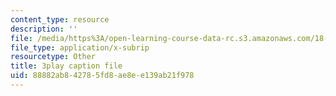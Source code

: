 ```yaml
---
content_type: resource
description: ''
file: /media/https%3A/open-learning-course-data-rc.s3.amazonaws.com/18-s096-topics-in-mathematics-with-applications-in-finance-fall-2013/88882ab842785fd8ae8ee139ab21f978_9YtmGy-wfE4.vtt
file_type: application/x-subrip
resourcetype: Other
title: 3play caption file
uid: 88882ab8-4278-5fd8-ae8e-e139ab21f978
---
```

